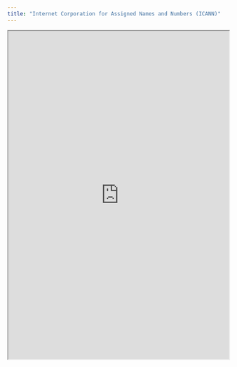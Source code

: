 ```yaml
---
title: "Internet Corporation for Assigned Names and Numbers (ICANN)"
---
```




<iframe height="750" width="100%" src="https://ewelton.github.io/ktest/wiki.html#Internet%20Corporation%20for%20Assigned%20Names%20and%20Numbers%20(ICANN)"></iframe>
